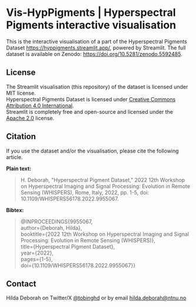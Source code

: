 # Vis-HypPigments | Hyperspectral Pigments interactive visualisation

This is the interactive visualisation of a part of the Hyperspectral Pigments Dataset https://hyppigments.streamlit.app/, powered by Streamlit. The full dataset is available on Zenodo: https://doi.org/10.5281/zenodo.5592485.


## License
The Streamlit visualisation (this repository) of the dataset is licensed under MIT license.\
Hyperspectral Pigments Dataset is licensed under [Creative Commons Attribution 4.0 International](https://creativecommons.org/licenses/by/4.0/legalcode).\
Streamlit is completely free and open-source and licensed under the [Apache 2.0](https://www.apache.org/licenses/LICENSE-2.0) license.

## Citation
If you use the dataset and/or the visualisation, please cite the following article.

**Plain text:**
>H. Deborah, "Hyperspectral Pigment Dataset," 2022 12th Workshop on Hyperspectral Imaging and Signal Processing: Evolution in Remote Sensing (WHISPERS), Rome, Italy, 2022, pp. 1-5, doi: 10.1109/WHISPERS56178.2022.9955067.

**Bibtex:**
> @INPROCEEDINGS{9955067,\
  author={Deborah, Hilda},\
  booktitle={2022 12th Workshop on Hyperspectral Imaging and Signal Processing: Evolution in Remote Sensing (WHISPERS)}, \
  title={Hyperspectral Pigment Dataset}, \
  year={2022},\
  pages={1-5},\
  doi={10.1109/WHISPERS56178.2022.9955067}}


## Contact
Hilda Deborah on Twitter/X [@tobinghd](https://twitter.com/tobinghd) or by email hilda.deborah@ntnu.no

